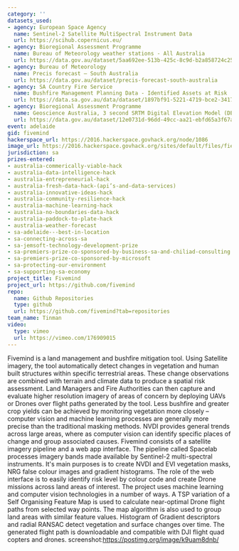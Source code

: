 ```yaml
---
category: ''
datasets_used:
- agency: European Space Agency
  name: Sentinel-2 Satellite MultiSpectral Instrument Data
  url: https://scihub.copernicus.eu/
- agency: Bioregional Assessment Programme
  name: Bureau of Meteorology weather stations - All Australia
  url: https://data.gov.au/dataset/5aa692ee-513b-425c-8c9d-b2a858724c25
- agency: Bureau of Meteorology
  name: Precis forecast – South Australia
  url: https://data.gov.au/dataset/precis-forecast-south-australia
- agency: SA Country Fire Service
  name: Bushfire Management Planning Data - Identified Assets at Risk
  url: https://data.sa.gov.au/data/dataset/1897bf91-5221-4719-bce2-341721a85d51
- agency: Bioregional Assessment Programme
  name: Geoscience Australia, 3 second SRTM Digital Elevation Model (DEM) v01
  url: https://data.gov.au/dataset/12e0731d-96dd-49cc-aa21-ebfd65a3f67a
event: adelaide
gid: fivemind
hackerspace_url: https://2016.hackerspace.govhack.org/node/1086
image_url: https://2016.hackerspace.govhack.org/sites/default/files/field/image/fivemind_0.png
jurisdiction: sa
prizes-entered:
- australia-commerically-viable-hack
- australia-data-intelligence-hack
- australia-entrepreneurial-hack
- australia-fresh-data-hack-(api’s-and-data-services)
- australia-innovative-ideas-hack
- australia-community-resilience-hack
- australia-machine-learning-hack
- australia-no-boundaries-data-hack
- australia-paddock-to-plate-hack
- australia-weather-forecast
- sa-adelaide---best-in-location
- sa-connecting-across-sa
- sa-jemsoft-technology-development-prize
- sa-premiers-prize-co-sponsored-by-business-sa-and-chiliad-consulting
- sa-premiers-prize-co-sponsored-by-microsoft
- sa-protecting-our-environment
- sa-supporting-sa-economy
project_title: Fivemind
project_url: https://github.com/fivemind
repo:
  name: Github Repositories
  type: github
  url: https://github.com/fivemind?tab=repositories
team_name: Tinman
video:
  type: vimeo
  url: https://vimeo.com/176909015
---
```


Fivemind is a land management and bushfire mitigation tool. Using Satellite imagery, the tool automatically detect changes in vegetation and human built structures within specific terrestrial areas. These change observations are combined with terrain and climate data to produce a spatial risk assessment. Land Managers and Fire Authorities can then capture and evaluate higher resolution imagery of areas of concern by deploying UAVs or Drones over flight paths generated by the tool.
Less bushfire and greater crop yields can be achieved by monitoring vegetation more closely – computer vision and machine learning processes are generally more precise than the traditional masking methods. NVDI provides general trends across large areas, where as computer vision can identify specific places of change and group associated causes.
Fivemind consists of a satellite imagery pipeline and a web app interface. The pipeline called Spacelab processes imagery bands made available by Sentinel-2 multi-spectral instruments. It's main purposes is to create NVDI and EVI vegetation masks, NRG false colour images and gradient histograms. The role of the web interface is to easily identify risk level by colour code and create Drone missions across land areas of interest.
The project uses machine learning and computer vision technologies in a number of ways. A TSP variation of a Self Organising Feature Map is used to calculate near-optimal Drone flight paths from selected way points. The map algorithm is also used to group land areas with similar feature values. Histogram of Gradient descriptors and radial RANSAC detect vegetation and surface changes over time.
The generated flight path is downloadable and compatible with DJI flight quad copters and drones.
screenshot:https://postimg.org/image/k9uam8dnb/